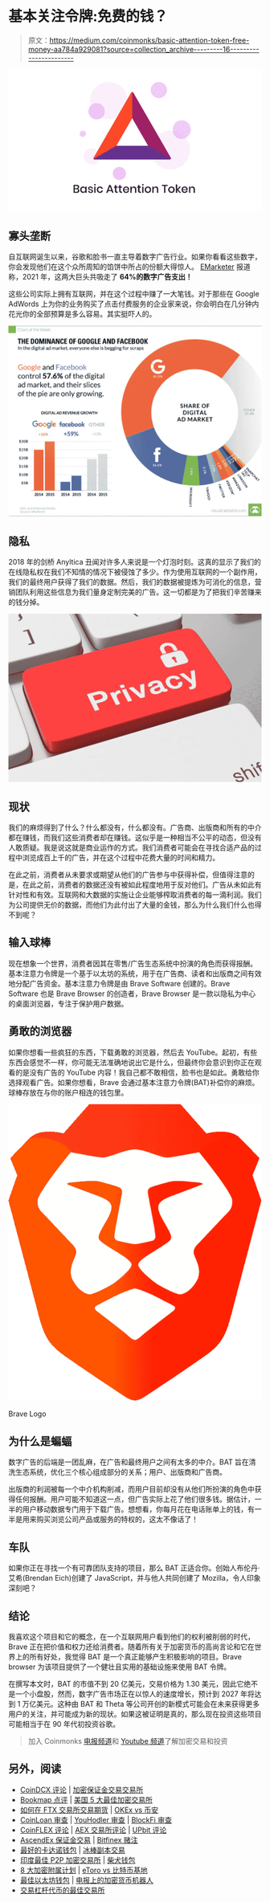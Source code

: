# 基本关注令牌:免费的钱？

> 原文：<https://medium.com/coinmonks/basic-attention-token-free-money-aa784a929081?source=collection_archive---------16----------------------->

![](img/95081e617f47289d64bfb9d6d5bb28a2.png)

## **寡头垄断**

自互联网诞生以来，谷歌和脸书一直主导着数字广告行业。如果你看看这些数字，你会发现他们在这个众所周知的馅饼中所占的份额大得惊人。 [EMarketer](https://www.emarketer.com/content/google-facebook-amazon-account-over-70-of-us-digital-ad-spending) 报道称，2021 年，这两大巨头共吸走了 **64%的数字广告支出！**

这些公司实际上拥有互联网，并在这个过程中赚了一大笔钱。对于那些在 Google AdWords 上为你的业务购买了点击付费服务的企业家来说，你会明白在几分钟内花光你的全部预算是多么容易。其实挺吓人的。

![](img/ce5fedf5a0684e3e26696ae3f31a1411.png)

## **隐私**

2018 年的剑桥 Anyltica 丑闻对许多人来说是一个灯泡时刻。这真的显示了我们的在线隐私权在我们不知情的情况下被侵蚀了多少。作为使用互联网的一个副作用，我们的最终用户获得了我们的数据。然后，我们的数据被提炼为可消化的信息，营销团队利用这些信息为我们量身定制完美的广告。这一切都是为了把我们辛苦赚来的钱分掉。

![](img/53a9c06e78e75fc68a2f531b18ae5b85.png)

## **现状**

我们的麻烦得到了什么？什么都没有，什么都没有。广告商、出版商和所有的中介都在赚钱，而我们这些消费者却在赚钱。这似乎是一种相当不公平的动态，但没有人敢质疑。我是说这就是商业运作的方式。我们消费者可能会在寻找合适产品的过程中浏览成百上千的广告，并在这个过程中花费大量的时间和精力。

在此之前，消费者从未要求或期望从他们的广告参与中获得补偿，但值得注意的是，在此之前，消费者的数据还没有被如此程度地用于反对他们。广告从未如此有针对性和有效。互联网和大数据的实施让企业能够榨取消费者的每一滴利润。我们为公司提供无价的数据，而他们为此付出了大量的金钱，那么为什么我们什么也得不到呢？

## **输入球棒**

现在想象一个世界，消费者因其在零售/广告生态系统中扮演的角色而获得报酬。基本注意力令牌是一个基于以太坊的系统，用于在广告商、读者和出版商之间有效地分配广告资金。基本注意力令牌是由 Brave Software 创建的。Brave Software 也是 Brave Browser 的创造者，Brave Browser 是一款以隐私为中心的桌面浏览器，专注于保护用户数据。

## **勇敢的浏览器**

如果你想看一些疯狂的东西，下载勇敢的浏览器，然后去 YouTube。起初，有些东西会感觉不一样，你可能无法准确地说出它是什么，但最终你会意识到你正在观看的是没有广告的 YouTube 内容！我自己都不敢相信，脸书也是如此。勇敢给你选择观看广告。如果你想看，Brave 会通过基本注意力令牌(BAT)补偿你的麻烦。球棒存放在与你的账户相连的钱包里。

![](img/63b52083c38461666d7690089e4fdbe8.png)

Brave Logo

## **为什么是蝙蝠**

数字广告的后端是一团乱麻，在广告和最终用户之间有太多的中介。BAT 旨在清洗生态系统，优化三个核心组成部分的关系；用户、出版商和广告商。

出版商的利润被每一个中介机构削减，而用户目前却没有从他们所扮演的角色中获得任何报酬。用户可能不知道这一点，但广告实际上花了他们很多钱。据估计，一半的用户移动数据专门用于下载广告。想想看，你每月花在电话账单上的钱，有一半是用来购买浏览公司产品或服务的特权的，这太不像话了！

## **车队**

如果你正在寻找一个有可靠团队支持的项目，那么 BAT 正适合你。创始人布伦丹·艾希(Brendan Eich)创建了 JavaScript，并与他人共同创建了 Mozilla，令人印象深刻吧？

## **结论**

我喜欢这个项目和它的概念，在一个互联网用户看到他们的权利被削弱的时代，Brave 正在把价值和权力还给消费者。随着所有关于加密货币的高尚言论和它在世界上的所有好处，我觉得 BAT 是一个真正能够产生积极影响的项目。Brave browser 为该项目提供了一个健壮且实用的基础设施来使用 BAT 令牌。

在撰写本文时，BAT 的市值不到 20 亿美元，交易价格为 1.30 美元，因此它绝不是一个小盘股，然而，数字广告市场正在以惊人的速度增长，预计到 2027 年将达到 1 万亿美元。这种由 BAT 和 Theta 等公司开创的新模式可能会在未来获得更多用户的关注，并可能成为新的现状。如果这被证明是真的，那么现在投资这些项目可能相当于在 90 年代初投资谷歌。

> 加入 Coinmonks [电报频道](https://t.me/coincodecap)和 [Youtube 频道](https://www.youtube.com/c/coinmonks/videos)了解加密交易和投资

## 另外，阅读

*   [CoinDCX 评论](/coinmonks/coindcx-review-8444db3621a2) | [加密保证金交易交易所](https://blog.coincodecap.com/crypto-margin-trading-exchanges)
*   [Bookmap 点评](https://blog.coincodecap.com/bookmap-review-2021-best-trading-software) | [美国 5 大最佳加密交易所](https://blog.coincodecap.com/crypto-exchange-usa)
*   [如何在 FTX 交易所交易期货](https://blog.coincodecap.com/ftx-futures-trading) | [OKEx vs 币安](https://blog.coincodecap.com/okex-vs-binance)
*   [CoinLoan 审查](https://blog.coincodecap.com/coinloan-review) | [YouHodler 审查](/coinmonks/youhodler-4-easy-ways-to-make-money-98969b9689f2) | [BlockFi 审查](https://blog.coincodecap.com/blockfi-review)
*   [CoinFLEX 评论](https://blog.coincodecap.com/coinflex-review) | [AEX 交易所评论](https://blog.coincodecap.com/aex-exchange-review) | [UPbit 评论](https://blog.coincodecap.com/upbit-review)
*   [AscendEx 保证金交易](https://blog.coincodecap.com/ascendex-margin-trading) | [Bitfinex 赌注](https://blog.coincodecap.com/bitfinex-staking)
*   [最好的卡达诺钱包](https://blog.coincodecap.com/best-cardano-wallets) | [冰棒副本交易](https://blog.coincodecap.com/bingbon-copy-trading)
*   [印度最佳 P2P 加密交易所](https://blog.coincodecap.com/p2p-crypto-exchanges-in-india) | [柴犬钱包](https://blog.coincodecap.com/baby-shiba-inu-wallets)
*   [8 大加密附属计划](https://blog.coincodecap.com/crypto-affiliate-programs) | [eToro vs 比特币基地](https://blog.coincodecap.com/etoro-vs-coinbase)
*   [最佳以太坊钱包](https://blog.coincodecap.com/best-ethereum-wallets) | [电报上的加密货币机器人](https://blog.coincodecap.com/telegram-crypto-bots)
*   [交易杠杆代币的最佳交易所](https://blog.coincodecap.com/leveraged-token-exchanges)